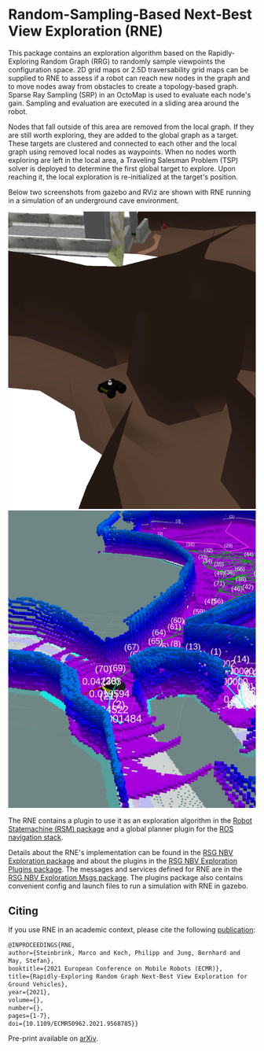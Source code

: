 # Random-Sampling-Based Next-Best View Exploration (RNE)

This package contains an exploration algorithm based on the Rapidly-Exploring Random Graph (RRG) to randomly sample viewpoints the configuration space. 2D grid maps or 2.5D traversability grid maps can be supplied to RNE to assess if a robot can reach new nodes in the graph and to move nodes away from obstacles to create a topology-based graph. Sparse Ray Sampling (SRP) in an OctoMap is used to evaluate each node's gain. Sampling and evaluation are executed in a sliding area around the robot.

Nodes that fall outside of this area are removed from the local graph. If they are still worth exploring, they are added to the global graph as a target. These targets are clustered and connected to each other and the local graph using removed local nodes as waypoints. When no nodes worth exploring are left in the local area, a Traveling Salesman Problem (TSP) solver is deployed to determine the first global target to explore. Upon reaching it, the local exploration is re-initialized at the target's position.

Below two screenshots from gazebo and RViz are shown with RNE running in a simulation of an underground cave environment.

![Simulated underground cave environment](images/cave_gazebo.png)
![RNE and OctoMap visualization for the shown simulation](images/cave_rviz.png)

The RNE contains a plugin to use it as an exploration algorithm in the [Robot Statemachine (RSM) package](http://wiki.ros.org/robot_statemachine) and a global planner plugin for the [ROS navigation stack](http://wiki.ros.org/navigation).

Details about the RNE's implementation can be found in the [RSG NBV Exploration package](rsb_nbv_exploration#rsb-nbv-exploration) and about the plugins in the [RSG NBV Exploration Plugins package](rsb_nbv_exploration_plugins#rsb-nbv-exploration-plugins). The messages and services defined for RNE are in the [RSG NBV Exploration Msgs package](rsb_nbv_exploration_msgs#rsb-nbv-exploration-messages). The plugins package also contains convenient config and launch files to run a simulation with RNE in gazebo.

## Citing

If you use RNE in an academic context, please cite the following [publication](https://ieeexplore.ieee.org/document/9568785):

```
@INPROCEEDINGS{RNE,
author={Steinbrink, Marco and Koch, Philipp and Jung, Bernhard and May, Stefan},
booktitle={2021 European Conference on Mobile Robots (ECMR)},   
title={Rapidly-Exploring Random Graph Next-Best View Exploration for Ground Vehicles},   
year={2021},  
volume={},  
number={},  
pages={1-7},  
doi={10.1109/ECMR50962.2021.9568785}}
```

Pre-print available on [arXiv](https://arxiv.org/abs/2108.01012).
